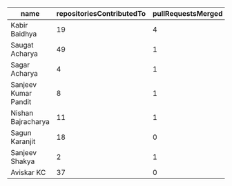 | name                 | repositoriesContributedTo | pullRequestsMerged | pullRequestsOpen | issuesOpen | issueComments |
| -------------------- | ------------------------- | ------------------ | ---------------- | ---------- | ------------- |
| Kabir Baidhya        | 19                        | 4                  | 3                | 1          | 7             |
| Saugat Acharya       | 49                        | 1                  | 0                | 0          | 7             |
| Sagar Acharya        | 4                         | 1                  | 0                | 0          | 1             |
| Sanjeev Kumar Pandit | 8                         | 1                  | 1                | 0          | 0             |
| Nishan Bajracharya   | 11                        | 1                  | 0                | 0          | 0             |
| Sagun Karanjit       | 18                        | 0                  | 1                | 0          | 0             |
| Sanjeev Shakya       | 2                         | 1                  | 0                | 0          | 0             |
| Aviskar KC           | 37                        | 0                  | 0                | 1          | 0             |
